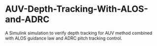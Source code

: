 # AUV-Depth-Tracking-With-ALOS-and-ADRC
A Simulink simulation to verify depth tracking for AUV method combined with ALOS guidance law and ADRC pitch tracking control.
